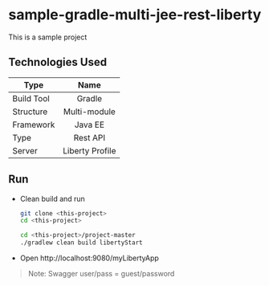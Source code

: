 # sample-gradle-multi-jee-rest-liberty

This is a sample project


## Technologies Used

| Type       | Name            |
| ---------- |:--------------: |
| Build Tool | Gradle          |
| Structure  | Multi-module    |
| Framework  | Java EE         |
| Type       | Rest API        |
| Server     | Liberty Profile |


## Run

- Clean build and run

  ```bash
  git clone <this-project>
  cd <this-project>

  cd <this-project>/project-master
  ./gradlew clean build libertyStart
  ```
- Open http://localhost:9080/myLibertyApp

> Note: Swagger user/pass = guest/password
